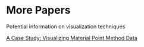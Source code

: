 <script>
import { openBrowser, openComponent } from "doc/PX2018/project_2/utils.js"
</script>
<link rel="stylesheet" type="text/css" href="doc/PX2018/project_2/utils.css">

# More Papers

<p class="comment">Potential information on visualization techniques</p>

[A Case Study: Visualizing Material Point Method Data](https://pdfs.semanticscholar.org/0883/551af14d711f91c63c7fbb14051297a04071.pdf)

